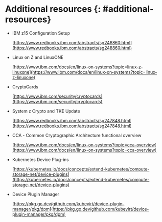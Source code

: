 # Additional resources {: #additional-resources}

* IBM z15 Configuration Setup

	[https://www.redbooks.ibm.com/abstracts/sg248860.html](https://www.redbooks.ibm.com/abstracts/sg248860.html)

* Linux on Z and LinuxONE

	[https://www.ibm.com/docs/en/linux-on-systems?topic=linux-z-linuxone](https://www.ibm.com/docs/en/linux-on-systems?topic=linux-z-linuxone)

* CryptoCards

	[https://www.ibm.com/security/cryptocards](https://www.ibm.com/security/cryptocards)

* System z Crypto and TKE Update

	[https://www.redbooks.ibm.com/abstracts/sg247848.html](https://www.redbooks.ibm.com/abstracts/sg247848.html)

* CCA - Common Cryptographic Architecture functional overview

	[https://www.ibm.com/docs/en/linux-on-systems?topic=cca-overview](https://www.ibm.com/docs/en/linux-on-systems?topic=cca-overview)

* Kubernetes Device Plug-ins

	[https://kubernetes.io/docs/concepts/extend-kubernetes/compute-storage-net/device-plugins](https://kubernetes.io/docs/concepts/extend-kubernetes/compute-storage-net/device-plugins)

* Device Plugin Manager

	[https://pkg.go.dev/github.com/kubevirt/device-plugin-manager/pkg/dpm](https://pkg.go.dev/github.com/kubevirt/device-plugin-manager/pkg/dpm)
